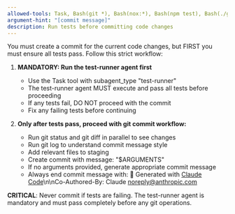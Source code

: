 ```yaml
---
allowed-tools: Task, Bash(git *), Bash(nox:*), Bash(npm test), Bash(./gradlew:*)
argument-hint: "[commit message]"
description: Run tests before committing code changes
---
```


You must create a commit for the current code changes, but FIRST you must ensure all tests pass. Follow this strict workflow:

1. **MANDATORY: Run the test-runner agent first**
   - Use the Task tool with subagent_type "test-runner" 
   - The test-runner agent MUST execute and pass all tests before proceeding
   - If any tests fail, DO NOT proceed with the commit
   - Fix any failing tests before continuing

2. **Only after tests pass, proceed with git commit workflow:**
   - Run git status and git diff in parallel to see changes
   - Run git log to understand commit message style
   - Add relevant files to staging
   - Create commit with message: "$ARGUMENTS"
   - If no arguments provided, generate appropriate commit message
   - Always end commit message with: 🤖 Generated with [Claude Code](https://claude.ai/code)\n\nCo-Authored-By: Claude <noreply@anthropic.com>

**CRITICAL**: Never commit if tests are failing. The test-runner agent is mandatory and must pass completely before any git operations.
